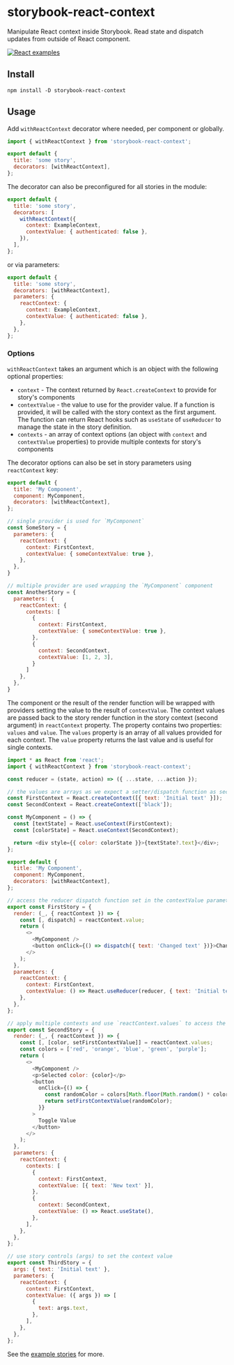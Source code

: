 # storybook-react-context

Manipulate React context inside Storybook. Read state and dispatch updates from outside of React component.

[![React examples](https://img.shields.io/badge/react-blueviolet?style=for-the-badge&logo=storybook&label=examples)](https://tyom.github.io/storybook-react-context/?path=/story/storybook-react-context)

## Install

```
npm install -D storybook-react-context
```

## Usage

Add `withReactContext` decorator where needed, per component or globally.

```js
import { withReactContext } from 'storybook-react-context';

export default {
  title: 'some story',
  decorators: [withReactContext],
};
```

The decorator can also be preconfigured for all stories in the module:

```js
export default {
  title: 'some story',
  decorators: [
    withReactContext({
      context: ExampleContext,
      contextValue: { authenticated: false },
    }),
  ],
};
```

or via parameters:

```js
export default {
  title: 'some story',
  decorators: [withReactContext],
  parameters: {
    reactContext: {
      context: ExampleContext,
      contextValue: { authenticated: false },
    },
  },
};
```

### Options

`withReactContext` takes an argument which is an object with the following optional properties:

- `context` - The context returned by `React.createContext` to provide for story's components
- `contextValue` - the value to use for the provider value. If a function is provided, it will be called with the story context as the first argument.
                   The function can return React hooks such as `useState` of `useReducer` to manage the state in the story definition.
- `contexts` - an array of context options (an object with `context` and `contextValue` properties) to provide multiple contexts for story's components

The decorator options can also be set in story parameters using `reactContext` key:

```js
export default {
  title: 'My Component',
  component: MyComponent,
  decorators: [withReactContext],
};

// single provider is used for `MyComponent`
const SomeStory = {
  parameters: {
    reactContext: {
      context: FirstContext,
      contextValue: { someContextValue: true },
    },
  },
}

// multiple provider are used wrapping the `MyComponent` component
const AnotherStory = {
  parameters: {
    reactContext: {
      contexts: [
        {
          context: FirstContext,
          contextValue: { someContextValue: true },
        },
        {
          context: SecondContext,
          contextValue: [1, 2, 3],
        }
      ]
    },
  },
}
```

The component or the result of the render function will be wrapped with providers setting the value to the result of `contextValue`.
The context values are passed back to the story render function in the story context (second argument) in `reactContext` property.
The property contains two properties: `values` and `value`. The `values` property is an array of all values provided for each context.
The `value` property returns the last value and is useful for single contexts.

```js
import * as React from 'react';
import { withReactContext } from 'storybook-react-context';

const reducer = (state, action) => ({ ...state, ...action });

// the values are arrays as we expect a setter/dispatch function as second argument in some of the stories
const FirstContext = React.createContext([{ text: 'Initial text' }]);
const SecondContext = React.createContext(['black']);

const MyComponent = () => {
  const [textState] = React.useContext(FirstContext);
  const [colorState] = React.useContext(SecondContext);

  return <div style={{ color: colorState }}>{textState?.text}</div>;
};

export default {
  title: 'My Component',
  component: MyComponent,
  decorators: [withReactContext],
};

// access the reducer dispatch function set in the contextValue parameter from the story
export const FirstStory = {
  render: (_, { reactContext }) => {
    const [, dispatch] = reactContext.value;
    return (
      <>
        <MyComponent />
        <button onClick={() => dispatch({ text: 'Changed text' })}>Change text</button>
      </>
    );
  },
  parameters: {
    reactContext: {
      context: FirstContext,
      contextValue: () => React.useReducer(reducer, { text: 'Initial text' }),
    },
  },
};

// apply multiple contexts and use `reactContext.values` to access the setters from the story
export const SecondStory = {
  render: (_, { reactContext }) => {
    const [, [color, setFirstContextValue]] = reactContext.values;
    const colors = ['red', 'orange', 'blue', 'green', 'purple'];
    return (
      <>
        <MyComponent />
        <p>Selected color: {color}</p>
        <button
          onClick={() => {
            const randomColor = colors[Math.floor(Math.random() * colors.length)];
            return setFirstContextValue(randomColor);
          }}
        >
          Toggle Value
        </button>
      </>
    );
  },
  parameters: {
    reactContext: {
      contexts: [
        {
          context: FirstContext,
          contextValue: [{ text: 'New text' }],
        },
        {
          context: SecondContext,
          contextValue: () => React.useState(),
        },
      ],
    },
  },
};

// use story controls (args) to set the context value
export const ThirdStory = {
  args: { text: 'Initial text' },
  parameters: {
    reactContext: {
      context: FirstContext,
      contextValue: ({ args }) => [
        {
          text: args.text,
        },
      ],
    },
  },
};
```

See the [example stories](https://github.com/tyom/storybook-react-context/tree/main/example/storybook-react-context.stories.tsx) for more.
